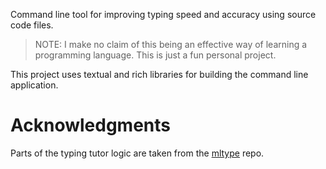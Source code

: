 
Command line tool for improving typing speed and accuracy using source code files.

> NOTE: I make no claim of this being an effective way of learning a programming language. This is just a fun personal project.

This project uses textual and rich libraries for building the command line application.

# Acknowledgments
Parts of the typing tutor logic are taken from the [mltype](https://github.com/jankrepl/mltype) repo.
